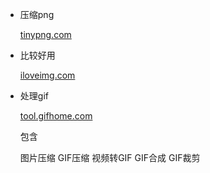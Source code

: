 * 压缩png

	[tinypng.com](https://tinypng.com/)
	
	
* 比较好用

	[iloveimg.com](https://www.iloveimg.com/)


* 处理gif
	
	[tool.gifhome.com](https://tool.gifhome.com/compress/)
	
	包含
	
	图片压缩 GIF压缩 视频转GIF GIF合成  GIF裁剪
